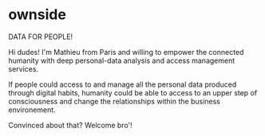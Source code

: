 # ownside
DATA FOR PEOPLE!

Hi dudes!
I'm Mathieu from Paris and willing to empower the connected humanity with deep personal-data analysis and access management services. 

If people could access to and manage all the personal data produced through digital habits, humanity could be able to access to an upper step of consciousness and change the relationships within the business environement.

Convinced about that? Welcome bro'!

